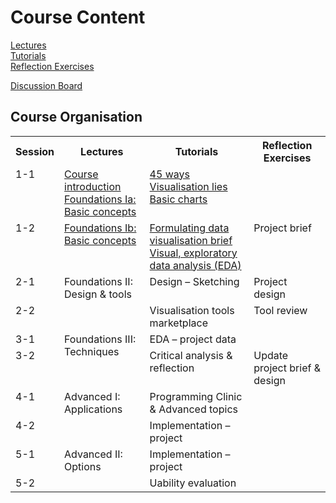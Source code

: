 
# Course Content 
<!-- &amp; Learning Outcomes -->

[Lectures](lectures.md)  
[Tutorials](tutorials.md)  
[Reflection Exercises](assessment.md#reflection_exercises)  

[Discussion Board](datavisonline.slack.com)

<!-- ## Learning Outcomes -->


## Course Organisation

<table>
  <tr>
    <th>Session</th>
    <th>Lectures</th>
    <th>Tutorials</th>
    <th>Reflection Exercises</th>
  </tr><tr style = "vertical-align:top;">
    <td>1-1</td>
    <td>
      <a href="lectures.md#1-1a">Course introduction</a><br/>
      <a href="lectures.md#1-1b">Foundations Ia: Basic concepts</a>
    </td><td>
      <a href="tutorials.md#1-1a">45 ways</a><br/>
      <a href="tutorials.md#1-1b">Visualisation lies</a><br/>
      <a href="tutorials.md#1-1c">Basic charts</a>
    </td><td>
    </td>
  </tr><tr style = "vertical-align:top;">
    <td>1-2</td>
    <td>
      <a href="lectures.md#1-2">Foundations Ib: Basic concepts</a><br/>
    </td><td>
      <a href="tutorials.md#1-2a">Formulating data visualisation brief</a><br/>
      <a href="tutorials.md#1-2b">Visual, exploratory data analysis (EDA)</a>
    </td><td>
      <!-- a href="reflection_exercises.md#1-1" -->Project brief<!-- /a -->
    </td>
  </tr><tr style = "vertical-align:top;">
    <td>2-1</td>
    <td rowspan = "2" style = "vertical-align:top;">
    <!-- a href="lectures.md#2-1" -->Foundations II: Design &amp; tools<!-- /a --><br/>
    </td><td>
      <!-- a href="tutorials.md#2-1" -->Design &ndash; Sketching<!-- /a --><br/>
    </td><td>
      <!-- a href="reflection_exercises.md#2-1" -->Project design<!-- /a -->
    </td>
  </tr><tr style = "vertical-align:top;">
    <td>2-2</td>
    <td>
      <!-- a href="tutorials.md#2-1" -->Visualisation tools marketplace<!-- /a --><br/>
    </td><td>
      <!-- a href="reflection_exercises.md#2-2" -->Tool review<!-- /a -->
    </td>
  </tr><tr style = "vertical-align:top;">
    <td>3-1</td>
    <td rowspan = "2" style = "vertical-align:top;">
      <!-- a href="lectures.md#3-1" -->Foundations III: Techniques<!-- /a --><br/>
    </td><td>
      <!-- a href="tutorials.md#3-1" -->EDA &ndash; project data<!-- /a --><br/>
    </td><td>
    </td>
  </tr><tr style = "vertical-align:top;">
    <td>3-2</td>
    <td>
      <!-- a href="tutorials.md#3-2" -->Critical analysis &amp; reflection<!-- /a -->
    </td><td>
      <!-- a href="reflection_exercises.md#2-1" -->Update project brief &amp; design<!-- /a -->
    </td>
  </tr><tr style = "vertical-align:top;">
  <td>4-1</td>
    <td rowspan = "2" style = "vertical-align:top;">
      <!-- a href="lectures.md#4-1" -->Advanced I: Applications<!-- /a --><br/>
    </td><td>
      <!-- a href="tutorials.md#4-1" -->Programming Clinic &amp; Advanced topics<!-- /a -->
    </td><td>
    </td>
  </tr><tr style = "vertical-align:top;">
    <td>4-2</td>
    <td>
      <!-- a href="tutorials.md#4-2" -->Implementation &ndash; project<!-- /a -->
    </td><td>
    </td>
  </tr><tr style = "vertical-align:top;">
    <td>5-1</td>
    <td rowspan = "2" style = "vertical-align:top;">
      <!-- a href="lectures.md#5-1" -->Advanced II: Options<!-- /a --><br/>
    </td><td>
      <!-- a href="tutorials.md#5-1" -->Implementation &ndash; project<!-- /a -->
    </td><td>
    </td>
  </tr><tr style = "vertical-align:top;">
    <td>5-2</td>
    <td>
      <!-- a href="tutorials.md#5-2" -->Uability evaluation<!-- /a -->
    </td><td>
    </td>
  </tr>
</table>
